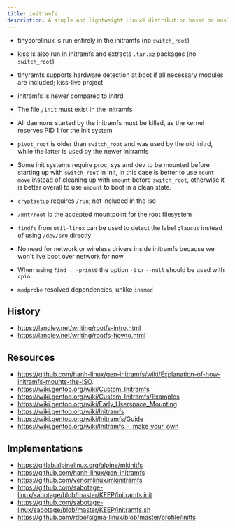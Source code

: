 ```yaml
---
title: initramfs
description: A simple and lightweight Linux® distribution based on musl libc and toybox
---
```


- tinycorelinux is run entirely in the initramfs (no `switch_root`)
- kiss is also run in initramfs and extracts `.tar.xz` packages (no `switch_root`)
- tinyramfs supports hardware detection at boot if all necessary modules are included; kiss-live project

- initramfs is newer compared to initrd
- The file `/init` must exist in the initramfs
- All daemons started by the initramfs must be killed, as the kernel reserves PID 1 for the init system
- `pivot_root` is older than `switch_root` and was used by the old initrd, while the latter is used by the newer initramfs
- Some init systems require proc, sys and dev to be mounted before starting up with `switch_root` in init, in this case is better to use `mount --move` instead of cleaning up with `umount` before `switch_root`, otherwise it is better overall to use `umount` to boot in a clean state.
- `cryptsetup` requires `/run`; not included in the iso
- `/mnt/root` is the accepted mountpoint for the root filesystem
- `findfs` from `util-linux` can be used to detect the label `glaucus` instead of using `/dev/sr0` directly
- No need for network or wireless drivers inside initramfs because we won't live boot over network for now
- When using `find . -print0` the option `-0` or `--null` should be used with `cpio`
- `modprobe` resolved dependencies, unlike `insmod`

## History
- https://landley.net/writing/rootfs-intro.html
- https://landley.net/writing/rootfs-howto.html

## Resources
- https://github.com/hanh-linux/gen-initramfs/wiki/Explanation-of-how-initramfs-mounts-the-ISO.
- https://wiki.gentoo.org/wiki/Custom_Initramfs
- https://wiki.gentoo.org/wiki/Custom_Initramfs/Examples
- https://wiki.gentoo.org/wiki/Early_Userspace_Mounting
- https://wiki.gentoo.org/wiki/Initramfs
- https://wiki.gentoo.org/wiki/Initramfs/Guide
- https://wiki.gentoo.org/wiki/Initramfs_-_make_your_own

## Implementations
- https://gitlab.alpinelinux.org/alpine/mkinitfs
- https://github.com/hanh-linux/gen-initramfs
- https://github.com/venomlinux/mkinitramfs
- https://github.com/sabotage-linux/sabotage/blob/master/KEEP/initramfs.init
- https://github.com/sabotage-linux/sabotage/blob/master/KEEP/initramfs.sh
- https://github.com/rdbo/sigma-linux/blob/master/profile/initfs
